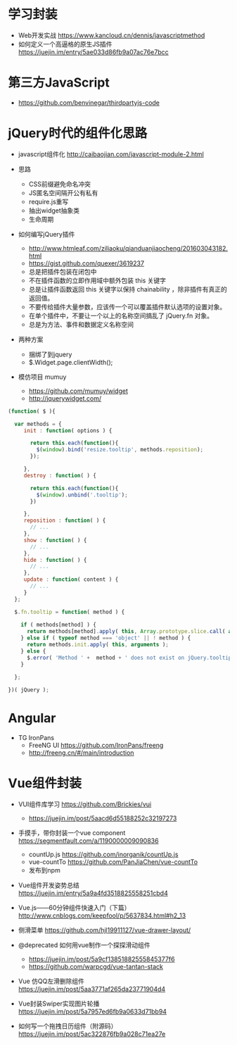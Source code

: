 # 学习封装

- Web开发实战 <https://www.kancloud.cn/dennis/javascriptmethod> 
- 如何定义一个高逼格的原生JS插件 https://juejin.im/entry/5ae033d86fb9a07ac76e7bcc 

# 第三方JavaScript

- <https://github.com/benvinegar/thirdpartyjs-code>

# jQuery时代的组件化思路

- javascript组件化 <http://caibaojian.com/javascript-module-2.html>

- 思路

  - CSS前缀避免命名冲突
  - JS匿名空间隔开公有私有
  - require.js重写
  - 抽出widget抽象类
  - 生命周期

- 如何编写jQuery插件

  - <http://www.htmleaf.com/ziliaoku/qianduanjiaocheng/201603043182.html>
  - <https://gist.github.com/quexer/3619237>
  - 总是把插件包装在闭包中
  - 不在插件函数的立即作用域中额外包装 this 关键字
  - 总是让插件函数返回 this 关键字以保持 chainability ，除非插件有真正的返回值。
  - 不要传给插件大量参数，应该传一个可以覆盖插件默认选项的设置对象。
  - 在单个插件中，不要让一个以上的名称空间搞乱了 jQuery.fn 对象。
  - 总是为方法、事件和数据定义名称空间

- 两种方案

  - 捆绑了到jquery
  - $.Widget.page.clientWidth();

- 模仿项目 mumuy

  - <https://github.com/mumuy/widget>
  - <http://jquerywidget.com/>

```javascript
(function( $ ){

  var methods = {
     init : function( options ) {

       return this.each(function(){
         $(window).bind('resize.tooltip', methods.reposition);
       });

     },
     destroy : function( ) {

       return this.each(function(){
         $(window).unbind('.tooltip');
       })

     },
     reposition : function( ) { 
       // ... 
     },
     show : function( ) { 
       // ... 
     },
     hide : function( ) {
       // ... 
     },
     update : function( content ) { 
       // ...
     }
  };

  $.fn.tooltip = function( method ) {
    
    if ( methods[method] ) {
      return methods[method].apply( this, Array.prototype.slice.call( arguments, 1 ));
    } else if ( typeof method === 'object' || ! method ) {
      return methods.init.apply( this, arguments );
    } else {
      $.error( 'Method ' +  method + ' does not exist on jQuery.tooltip' );
    }    
  
  };

})( jQuery );

```

# Angular

- TG IronPans
  - FreeNG UI <https://github.com/IronPans/freeng>
  - <http://freeng.cn/#/main/introduction>

# Vue组件封装

- VUI组件库学习 <https://github.com/Brickies/vui>

  - <https://juejin.im/post/5aacd6d55188252c32197273>
- 手摸手，带你封装一个vue component https://segmentfault.com/a/1190000009090836
  - countUp.js https://github.com/inorganik/countUp.js
  - vue-countTo https://github.com/PanJiaChen/vue-countTo
  - 发布到npm
- Vue组件开发姿势总结 https://juejin.im/entry/5a9a4fd3518825558251cbd4
- Vue.js——60分钟组件快速入门（下篇） http://www.cnblogs.com/keepfool/p/5637834.html#h2_13
- 侧滑菜单 <https://github.com/hjl19911127/vue-drawer-layout/>
- @deprecated 如何用vue制作一个探探滑动组件

  - <https://juejin.im/post/5a9cf13851882555845377f6>
  - <https://github.com/warpcgd/vue-tantan-stack>
- Vue 仿QQ左滑删除组件 https://juejin.im/post/5aa3771af265da23771904d4 
- Vue封装Swiper实现图片轮播 https://juejin.im/post/5a7957ed6fb9a0633d71bb94 
- 如何写一个拖拽日历组件（附源码） https://juejin.im/post/5ac322876fb9a028c71ea27e
